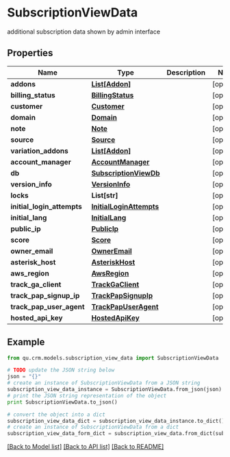 # SubscriptionViewData

additional subscription data shown by admin interface

## Properties
Name | Type | Description | Notes
------------ | ------------- | ------------- | -------------
**addons** | [**List[Addon]**](Addon.md) |  | [optional] 
**billing_status** | [**BillingStatus**](BillingStatus.md) |  | [optional] 
**customer** | [**Customer**](Customer.md) |  | [optional] 
**domain** | [**Domain**](Domain.md) |  | [optional] 
**note** | [**Note**](Note.md) |  | [optional] 
**source** | [**Source**](Source.md) |  | [optional] 
**variation_addons** | [**List[Addon]**](Addon.md) |  | [optional] 
**account_manager** | [**AccountManager**](AccountManager.md) |  | [optional] 
**db** | [**SubscriptionViewDb**](SubscriptionViewDb.md) |  | [optional] 
**version_info** | [**VersionInfo**](VersionInfo.md) |  | [optional] 
**locks** | **List[str]** |  | [optional] 
**initial_login_attempts** | [**InitialLoginAttempts**](InitialLoginAttempts.md) |  | [optional] 
**initial_lang** | [**InitialLang**](InitialLang.md) |  | [optional] 
**public_ip** | [**PublicIp**](PublicIp.md) |  | [optional] 
**score** | [**Score**](Score.md) |  | [optional] 
**owner_email** | [**OwnerEmail**](OwnerEmail.md) |  | [optional] 
**asterisk_host** | [**AsteriskHost**](AsteriskHost.md) |  | [optional] 
**aws_region** | [**AwsRegion**](AwsRegion.md) |  | [optional] 
**track_ga_client** | [**TrackGaClient**](TrackGaClient.md) |  | [optional] 
**track_pap_signup_ip** | [**TrackPapSignupIp**](TrackPapSignupIp.md) |  | [optional] 
**track_pap_user_agent** | [**TrackPapUserAgent**](TrackPapUserAgent.md) |  | [optional] 
**hosted_api_key** | [**HostedApiKey**](HostedApiKey.md) |  | [optional] 

## Example

```python
from qu.crm.models.subscription_view_data import SubscriptionViewData

# TODO update the JSON string below
json = "{}"
# create an instance of SubscriptionViewData from a JSON string
subscription_view_data_instance = SubscriptionViewData.from_json(json)
# print the JSON string representation of the object
print SubscriptionViewData.to_json()

# convert the object into a dict
subscription_view_data_dict = subscription_view_data_instance.to_dict()
# create an instance of SubscriptionViewData from a dict
subscription_view_data_form_dict = subscription_view_data.from_dict(subscription_view_data_dict)
```
[[Back to Model list]](../README.md#documentation-for-models) [[Back to API list]](../README.md#documentation-for-api-endpoints) [[Back to README]](../README.md)


